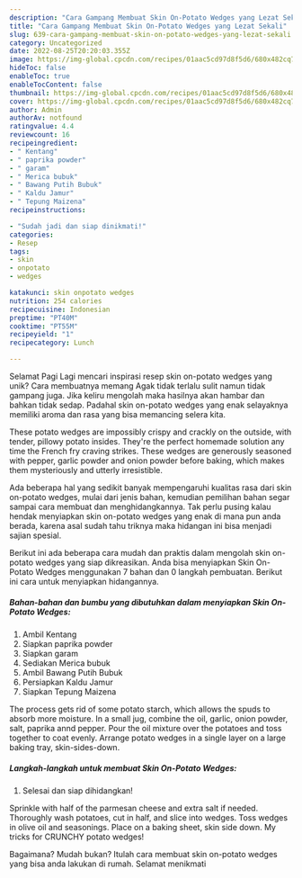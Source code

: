 ```yaml
---
description: "Cara Gampang Membuat Skin On-Potato Wedges yang Lezat Sekali"
title: "Cara Gampang Membuat Skin On-Potato Wedges yang Lezat Sekali"
slug: 639-cara-gampang-membuat-skin-on-potato-wedges-yang-lezat-sekali
category: Uncategorized
date: 2022-08-25T20:20:03.355Z
image: https://img-global.cpcdn.com/recipes/01aac5cd97d8f5d6/680x482cq70/skin-on-potato-wedges-foto-resep-utama.jpg
hideToc: false
enableToc: true
enableTocContent: false
thumbnail: https://img-global.cpcdn.com/recipes/01aac5cd97d8f5d6/680x482cq70/skin-on-potato-wedges-foto-resep-utama.jpg
cover: https://img-global.cpcdn.com/recipes/01aac5cd97d8f5d6/680x482cq70/skin-on-potato-wedges-foto-resep-utama.jpg
author: Admin
authorAv: notfound
ratingvalue: 4.4
reviewcount: 16
recipeingredient:
- " Kentang"
- " paprika powder"
- " garam"
- " Merica bubuk"
- " Bawang Putih Bubuk"
- " Kaldu Jamur"
- " Tepung Maizena"
recipeinstructions:

- "Sudah jadi dan siap dinikmati!"
categories:
- Resep
tags:
- skin
- onpotato
- wedges

katakunci: skin onpotato wedges 
nutrition: 254 calories
recipecuisine: Indonesian
preptime: "PT40M"
cooktime: "PT55M"
recipeyield: "1"
recipecategory: Lunch

---
```



Selamat Pagi Lagi mencari inspirasi resep skin on-potato wedges yang unik? Cara membuatnya memang Agak tidak terlalu sulit namun tidak gampang juga. Jika keliru mengolah maka hasilnya akan hambar dan bahkan tidak sedap. Padahal skin on-potato wedges yang enak selayaknya memiliki aroma dan rasa yang bisa memancing selera kita.


These potato wedges are impossibly crispy and crackly on the outside, with tender, pillowy potato insides. They&#39;re the perfect homemade solution any time the French fry craving strikes. These wedges are generously seasoned with pepper, garlic powder and onion powder before baking, which makes them mysteriously and utterly irresistible.

Ada beberapa hal yang sedikit banyak mempengaruhi kualitas rasa dari skin on-potato wedges, mulai dari jenis bahan, kemudian pemilihan bahan segar sampai cara membuat dan menghidangkannya. Tak perlu pusing kalau hendak menyiapkan skin on-potato wedges yang enak di mana pun anda berada, karena asal sudah tahu triknya maka hidangan ini bisa menjadi sajian spesial.


Berikut ini ada beberapa cara mudah dan praktis dalam mengolah skin on-potato wedges yang siap dikreasikan. Anda bisa menyiapkan Skin On-Potato Wedges menggunakan 7 bahan dan 0 langkah pembuatan. Berikut ini cara untuk menyiapkan hidangannya.

<!--inarticleads1-->

##### Bahan-bahan dan bumbu yang dibutuhkan dalam menyiapkan Skin On-Potato Wedges:

1. Ambil  Kentang
1. Siapkan  paprika powder
1. Siapkan  garam
1. Sediakan  Merica bubuk
1. Ambil  Bawang Putih Bubuk
1. Persiapkan  Kaldu Jamur
1. Siapkan  Tepung Maizena


The process gets rid of some potato starch, which allows the spuds to absorb more moisture. In a small jug, combine the oil, garlic, onion powder, salt, paprika annd pepper. Pour the oil mixture over the potatoes and toss together to coat evenly. Arrange potato wedges in a single layer on a large baking tray, skin-sides-down. 

<!--inarticleads2-->

##### Langkah-langkah untuk membuat Skin On-Potato Wedges:


1. Selesai dan siap dihidangkan!

Sprinkle with half of the parmesan cheese and extra salt if needed. Thoroughly wash potatoes, cut in half, and slice into wedges. Toss wedges in olive oil and seasonings. Place on a baking sheet, skin side down. My tricks for CRUNCHY potato wedges! 

Bagaimana? Mudah bukan? Itulah cara membuat skin on-potato wedges yang bisa anda lakukan di rumah. Selamat menikmati
